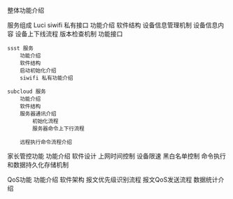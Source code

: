整体功能介绍

服务组成
    Luci siwifi 私有接口
        功能介绍
        软件结构
        设备信息管理机制
            设备信息内容
            设备上下线流程
        版本检查机制
        功能接口

    ssst 服务
        功能介绍
        软件结构
        启动初始化介绍
        siwifi 私有功能介绍

    subcloud 服务
        功能介绍
        软件结构
        服务器通讯介绍
            初始化流程
            服务器命令上下行流程

        远程执行命令流程介绍

家长管控功能
    功能介绍
    软件设计
        上网时间控制
        设备限速
        黑白名单控制
    命令执行和数据持久化存储机制

QoS功能
    功能介绍
    软件架构
    报文优先级识别流程
    报文QoS发送流程
    数据统计介绍
